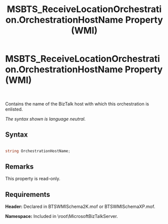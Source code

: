 ﻿---
title: MSBTS_ReceiveLocationOrchestration.OrchestrationHostName Property (WMI)
TOCTitle: MSBTS_ReceiveLocationOrchestration.OrchestrationHostName Property (WMI)
ms:assetid: 24626405-43ee-4640-8045-edeb2319e606
ms:mtpsurl: https://msdn.microsoft.com/library/Aa559216(v=BTS.80)
ms:contentKeyID: 51526777
ms.date: 08/30/2017
mtps_version: v=BTS.80
---

# MSBTS\_ReceiveLocationOrchestration.OrchestrationHostName Property (WMI)

 

Contains the name of the BizTalk host with which this orchestration is enlisted.

*The syntax shown is language neutral.*

## Syntax

```C#
  
string OrchestrationHostName;  
```

## Remarks

This property is read-only.

## Requirements

**Header:** Declared in BTSWMISchema2K.mof or BTSWMISchemaXP.mof.

**Namespace:** Included in \\root\\MicrosoftBizTalkServer.

